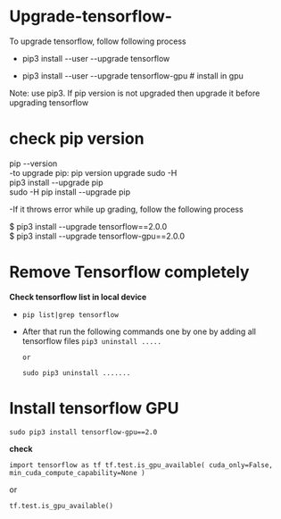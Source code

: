 # Upgrade-tensorflow-
To upgrade tensorflow, follow following process

- pip3 install --user --upgrade tensorflow


- pip3 install --user --upgrade tensorflow-gpu    # install in gpu

Note: use pip3.
If pip version is not upgraded then upgrade it before upgrading tensorflow
# check pip version 
pip --version  
-to upgrade pip: pip version upgrade sudo -H   
                  pip3 install --upgrade pip   
                  sudo -H pip install --upgrade pip   
                  
                  
                 
-If it throws error while up grading, follow the following process

$ pip3 install --upgrade tensorflow==2.0.0  
$ pip3 install --upgrade tensorflow-gpu==2.0.0 



# Remove Tensorflow completely

**Check tensorflow list in local device**
- `pip list|grep tensorflow`
- After that run the following commands one by one by adding all tensorflow files
  `pip3 uninstall .....`
  
      or 
      
   `sudo pip3 uninstall .......`
   
   
   
# Install tensorflow GPU

`sudo pip3 install tensorflow-gpu==2.0`

**check**

`import tensorflow as tf
tf.test.is_gpu_available(
    cuda_only=False,
    min_cuda_compute_capability=None
)`


or   


`tf.test.is_gpu_available()`




